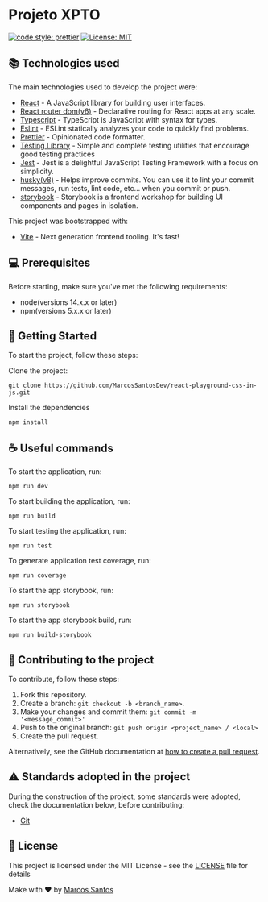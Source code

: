 # Projeto XPTO

[![code style: prettier](https://img.shields.io/badge/code_style-prettier-orange.svg)](https://github.com/prettier/prettier)
[![License: MIT](https://img.shields.io/badge/License-MIT-blue.svg)](https://opensource.org/licenses/MIT)

## :books: Technologies used

The main technologies used to develop the project were:

- [React](reactjs.org) - A JavaScript library for building user interfaces.
- [React router dom(v6)](https://reactrouter.com/) - Declarative routing for React apps at any scale.
- [Typescript](https://www.typescriptlang.org/) - TypeScript is JavaScript with syntax for types.
- [Eslint](https://eslint.org/) - ESLint statically analyzes your code to quickly find problems.
- [Prettier](https://prettier.io/) - Opinionated code formatter.
- [Testing Library](https://testing-library.com/) - Simple and complete testing utilities that encourage good testing practices
- [Jest](https://jestjs.io/) - Jest is a delightful JavaScript Testing Framework with a focus on simplicity.
- [husky(v8)](https://typicode.github.io/husky) - Helps improve commits. You can use it to lint your commit messages, run tests, lint code, etc... when you commit or push.
- [storybook](https://storybook.js.org/) - Storybook is a frontend workshop for building UI components and pages in isolation.

This project was bootstrapped with:

- [Vite](https://vitejs.dev/) - Next generation frontend tooling. It's fast!

## 💻 Prerequisites

Before starting, make sure you've met the following requirements:

- node(versions 14.x.x or later)
- npm(versions 5.x.x or later)

## 🚀 Getting Started

To start the project, follow these steps:

Clone the project:

```
git clone https://github.com/MarcosSantosDev/react-playground-css-in-js.git
```

Install the dependencies

```
npm install
```

## ☕ Useful commands

To start the application, run:

```
npm run dev
```

To start building the application, run:

```
npm run build
```

To start testing the application, run:

```
npm run test
```

To generate application test coverage, run:

```
npm run coverage
```

To start the app storybook, run:

```
npm run storybook
```

To start the app storybook build, run:

```
npm run build-storybook
```

## 🤝 Contributing to the project

To contribute, follow these steps:

1. Fork this repository.
2. Create a branch: `git checkout -b <branch_name>`.
3. Make your changes and commit them: `git commit -m '<message_commit>'`
4. Push to the original branch: `git push origin <project_name> / <local>`
5. Create the pull request.

Alternatively, see the GitHub documentation at [how to create a pull request](https://help.github.com/en/github/collaborating-with-issues-and-pull-requests/creating-a-pull-request).

## :warning: Standards adopted in the project

During the construction of the project, some standards were adopted, check the documentation below, before contributing:

- [Git](./docs/git.md)

## :page_facing_up: License

This project is licensed under the MIT License - see the [LICENSE](LICENSE) file for details

Make with :heart: by [Marcos Santos](https://github.com/MarcosSantosDev)
